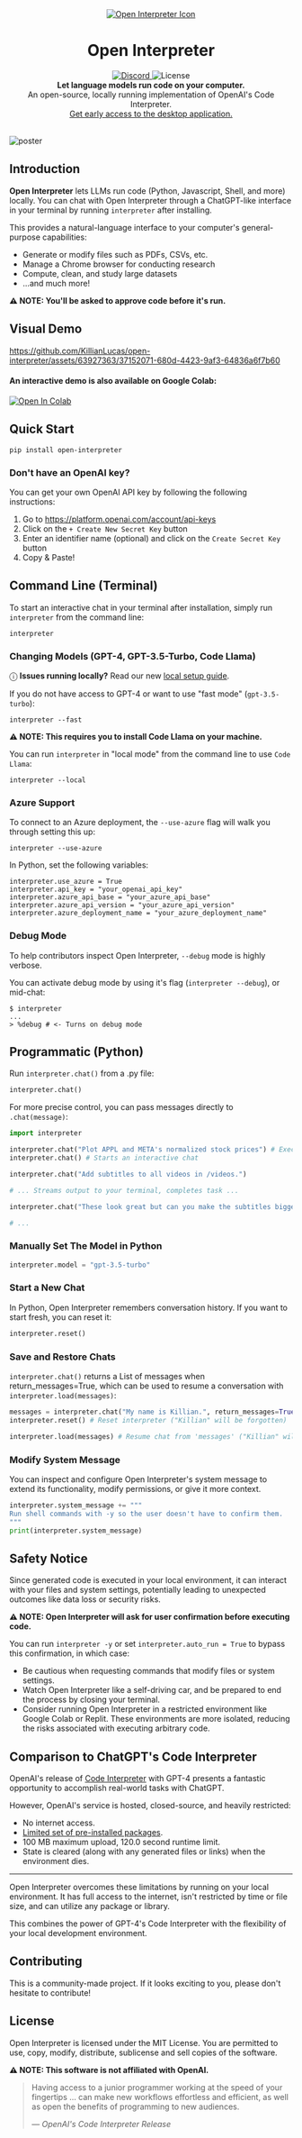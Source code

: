 <div align="center">
    <div>
        <a href="https://openinterpreter.com" target="_blank">
            <img src="https://openinterpreter.com/assets/favicon/favicon-32x32.png" alt="Open Interpreter Icon" />
        </a>
        <h1>Open Interpreter</h1>
    </div>
    <div>
        <a href="https://discord.gg/YG7APUyJ5">
            <img alt="Discord" src="https://img.shields.io/discord/1146610656779440188?logo=discord&style=flat&logoColor=white">
        </a>
        <img src="https://img.shields.io/static/v1?label=license&message=MIT&color=white&style=flat" alt="License" />
    </div>
    <div>
        <strong>Let language models run code on your computer.</strong>
    </div>
    <div>
        An open-source, locally running implementation of OpenAI's Code Interpreter.
    </div>
    <a href="https://openinterpreter.com">Get early access to the desktop application.</a>
</div>

<br>

![poster](https://github.com/KillianLucas/open-interpreter/assets/63927363/08f0d493-956b-4d49-982e-67d4b20c4b56)

## Introduction

**Open Interpreter** lets LLMs run code (Python, Javascript, Shell, and more) locally. You can chat with Open Interpreter through a ChatGPT-like interface in your terminal by running `interpreter` after installing.

This provides a natural-language interface to your computer's general-purpose capabilities:

- Generate or modify files such as PDFs, CSVs, etc.
- Manage a Chrome browser for conducting research
- Compute, clean, and study large datasets
- ...and much more!

**⚠️ NOTE: You'll be asked to approve code before it's run.**

## Visual Demo

https://github.com/KillianLucas/open-interpreter/assets/63927363/37152071-680d-4423-9af3-64836a6f7b60

#### An interactive demo is also available on Google Colab:

[![Open In Colab](https://colab.research.google.com/assets/colab-badge.svg)](https://colab.research.google.com/drive/1WKmRXZgsErej2xUriKzxrEAXdxMSgWbb?usp=sharing)

## Quick Start

```shell
pip install open-interpreter
```

### Don't have an OpenAI key?
You can get your own OpenAI API key by following the following instructions:

1. Go to https://platform.openai.com/account/api-keys
2. Click on the `+ Create New Secret Key` button
3. Enter an identifier name (optional) and click on the `Create Secret Key` button
4. Copy & Paste!

## Command Line (Terminal)

To start an interactive chat in your terminal after installation, simply run `interpreter` from the command line:

```shell
interpreter
```

### Changing Models (GPT-4, GPT-3.5-Turbo, Code Llama)

ⓘ **Issues running locally?** Read our new [local setup guide](/GPU.md).

If you do not have access to GPT-4 or want to use "fast mode" (`gpt-3.5-turbo`):

```shell
interpreter --fast
```

**⚠️ NOTE: This requires you to install Code Llama on your machine.**

You can run `interpreter` in "local mode" from the command line to use `Code Llama`:

```shell
interpreter --local
```

### Azure Support

To connect to an Azure deployment, the `--use-azure` flag will walk you through setting this up:

```
interpreter --use-azure
```

In Python, set the following variables:

```
interpreter.use_azure = True
interpreter.api_key = "your_openai_api_key"
interpreter.azure_api_base = "your_azure_api_base"
interpreter.azure_api_version = "your_azure_api_version"
interpreter.azure_deployment_name = "your_azure_deployment_name"
```

### Debug Mode

To help contributors inspect Open Interpreter, `--debug` mode is highly verbose. 

You can activate debug mode by using it's flag (`interpreter --debug`), or mid-chat:

```
$ interpreter
...
> %debug # <- Turns on debug mode
```

## Programmatic (Python)

Run `interpreter.chat()` from a .py file:

```python
interpreter.chat()
```

For more precise control, you can pass messages directly to `.chat(message)`:

```python
import interpreter

interpreter.chat("Plot APPL and META's normalized stock prices") # Executes a single command
interpreter.chat() # Starts an interactive chat
```

```python
interpreter.chat("Add subtitles to all videos in /videos.")

# ... Streams output to your terminal, completes task ...

interpreter.chat("These look great but can you make the subtitles bigger?")

# ...
```

### Manually Set The Model in Python

```python
interpreter.model = "gpt-3.5-turbo"
```

### Start a New Chat

In Python, Open Interpreter remembers conversation history. If you want to start fresh, you can reset it:

```python
interpreter.reset()
```

### Save and Restore Chats

`interpreter.chat()` returns a List of messages when return_messages=True, which can be used to resume a conversation with `interpreter.load(messages)`:

```python
messages = interpreter.chat("My name is Killian.", return_messages=True) # Save messages to 'messages'
interpreter.reset() # Reset interpreter ("Killian" will be forgotten)

interpreter.load(messages) # Resume chat from 'messages' ("Killian" will be remembered)
```

### Modify System Message

You can inspect and configure Open Interpreter's system message to extend its functionality, modify permissions, or give it more context.

```python
interpreter.system_message += """
Run shell commands with -y so the user doesn't have to confirm them.
"""
print(interpreter.system_message)
```

## Safety Notice

Since generated code is executed in your local environment, it can interact with your files and system settings, potentially leading to unexpected outcomes like data loss or security risks.

**⚠️ NOTE: Open Interpreter will ask for user confirmation before executing code.**

You can run `interpreter -y` or set `interpreter.auto_run = True` to bypass this confirmation, in which case:

- Be cautious when requesting commands that modify files or system settings.
- Watch Open Interpreter like a self-driving car, and be prepared to end the process by closing your terminal.
- Consider running Open Interpreter in a restricted environment like Google Colab or Replit. These environments are more isolated, reducing the risks associated with executing arbitrary code.

## Comparison to ChatGPT's Code Interpreter

OpenAI's release of [Code Interpreter](https://openai.com/blog/chatgpt-plugins#code-interpreter) with GPT-4 presents a fantastic opportunity to accomplish real-world tasks with ChatGPT.

However, OpenAI's service is hosted, closed-source, and heavily restricted:
- No internet access.
- [Limited set  of pre-installed packages](https://wfhbrian.com/mastering-chatgpts-code-interpreter-list-of-python-packages/).
- 100 MB maximum upload, 120.0 second runtime limit.
- State is cleared (along with any generated files or links) when the environment dies.

---

Open Interpreter overcomes these limitations by running on your local environment. It has full access to the internet, isn't restricted by time or file size, and can utilize any package or library.

This combines the power of GPT-4's Code Interpreter with the flexibility of your local development environment.

## Contributing

This is a community-made project. If it looks exciting to you, please don't hesitate to contribute!

## License

Open Interpreter is licensed under the MIT License. You are permitted to use, copy, modify, distribute, sublicense and sell copies of the software.

**⚠️ NOTE: This software is not affiliated with OpenAI.**

> Having access to a junior programmer working at the speed of your fingertips ... can make new workflows effortless and efficient, as well as open the benefits of programming to new audiences.
>
> — _OpenAI's Code Interpreter Release_
